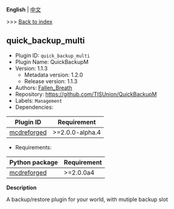**English** | [中文](readme-zh_cn.md)

\>\>\> [Back to index](/readme.md)

## quick_backup_multi

- Plugin ID: `quick_backup_multi`
- Plugin Name: QuickBackupM
- Version: 1.1.3
  - Metadata version: 1.2.0
  - Release version: 1.1.3
- Authors: [Fallen_Breath](https://github.com/Fallen-Breath)
- Repository: https://github.com/TISUnion/QuickBackupM
- Labels: `Management`
- Dependencies:

| Plugin ID | Requirement |
| --- | --- |
| [mcdreforged](/plugins/mcdreforged/readme.md) | \>=2.0.0-alpha.4 |

- Requirements:

| Python package | Requirement |
| --- | --- |
| [mcdreforged](https://pypi.org/project/mcdreforged/) | \>=2.0.0a4 |


**Description**

A backup/restore plugin for your world, with mutiple backup slot

